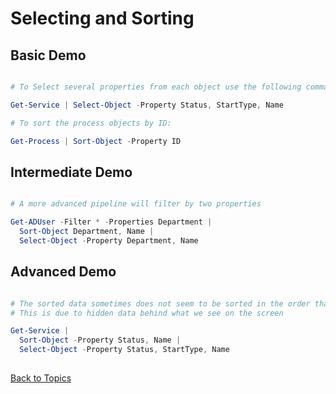 # Selecting and Sorting

## Basic Demo

```PowerShell

# To Select several properties from each object use the following command

Get-Service | Select-Object -Property Status, StartType, Name

# To sort the process objects by ID:

Get-Process | Sort-Object -Property ID 

```

## Intermediate Demo

```PowerShell

# A more advanced pipeline will filter by two properties

Get-ADUser -Filter * -Properties Department |
  Sort-Object Department, Name |
  Select-Object -Property Department, Name

```

## Advanced Demo

```PowerShell

# The sorted data sometimes does not seem to be sorted in the order that you expect
# This is due to hidden data behind what we see on the screen 

Get-Service |
  Sort-Object -Property Status, Name |
  Select-Object -Property Status, StartType, Name
 

```

[Back to Topics](../README.md#afternoon-session)

